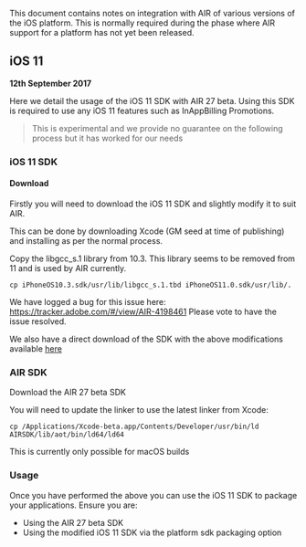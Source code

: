 

This document contains notes on integration with AIR of various versions of the iOS platform. 
This is normally required during the phase where AIR support for a platform has not yet been released.


## iOS 11 

**12th September 2017**

Here we detail the usage of the iOS 11 SDK with AIR 27 beta. Using this SDK is required to use any iOS 11 features such as InAppBilling Promotions. 

>
> This is experimental and we provide no guarantee on the following process but it has worked for our needs
>



### iOS 11 SDK

#### Download

Firstly you will need to download the iOS 11 SDK and slightly modify it to suit AIR.

This can be done by downloading Xcode (GM seed at time of publishing) and installing as per the normal process.

Copy the libgcc_s.1 library from 10.3. This library seems to be removed from 11 and is used by AIR currently. 

```
cp iPhoneOS10.3.sdk/usr/lib/libgcc_s.1.tbd iPhoneOS11.0.sdk/usr/lib/.
```

We have logged a bug for this issue here: https://tracker.adobe.com/#/view/AIR-4198461 
Please vote to have the issue resolved.

We also have a direct download of the SDK with the above modifications available [here](http://resources.airnativeextensions.com/ios/iPhoneOS11.0.sdk.modified.zip)



### AIR SDK

Download the AIR 27 beta SDK

You will need to update the linker to use the latest linker from Xcode: 

```
cp /Applications/Xcode-beta.app/Contents/Developer/usr/bin/ld AIRSDK/lib/aot/bin/ld64/ld64
```

This is currently only possible for macOS builds



### Usage

Once you have performed the above you can use the iOS 11 SDK to package your applications. 
Ensure you are:

- Using the AIR 27 beta SDK
- Using the modified iOS 11 SDK via the platform sdk packaging option


















